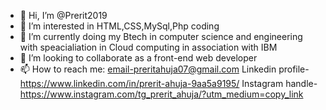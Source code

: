- 👋 Hi, I’m @Prerit2019
- 👀 I’m interested in HTML,CSS,MySql,Php coding
- 🌱 I’m currently doing my Btech in computer science and engineering with speacialiation in Cloud computing in association with IBM
- 💞️ I’m looking to collaborate as a front-end web developer
- 📫 How to reach me: 
email-preritahuja07@gmail.com
Linkedin profile- https://www.linkedin.com/in/prerit-ahuja-9aa5a9195/
Instagram handle- https://www.instagram.com/tg_prerit_ahuja/?utm_medium=copy_link

<!---
Prerit2019/Prerit2019 is a ✨ special ✨ repository because its `README.md` (this file) appears on your GitHub profile.
You can click the Preview link to take a look at your changes.
--->
